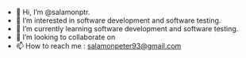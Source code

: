 - 👋 Hi, I’m @salamonptr.
- 👀 I’m interested in software development and software testing.
- 🌱 I’m currently learning software development and software testing.
- 💞️ I’m looking to collaborate on 
- 📫 How to reach me : salamonpeter93@gmail.com

<!---
salamonptr/salamonptr is a ✨ special ✨ repository because its `README.md` (this file) appears on your GitHub profile.
You can click the Preview link to take a look at your changes.
--->
